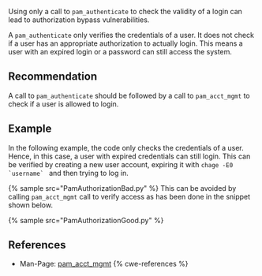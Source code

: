 Using only a call to `pam_authenticate` to check the validity of a login can lead to authorization bypass vulnerabilities.

A `pam_authenticate` only verifies the credentials of a user. It does not check if a user has an appropriate authorization to actually login. This means a user with an expired login or a password can still access the system.


## Recommendation
A call to `pam_authenticate` should be followed by a call to `pam_acct_mgmt` to check if a user is allowed to login.


## Example
In the following example, the code only checks the credentials of a user. Hence, in this case, a user with expired credentials can still login. This can be verified by creating a new user account, expiring it with ``` chage -E0 `username`  ``` and then trying to log in.

{% sample src="PamAuthorizationBad.py" %}
This can be avoided by calling `pam_acct_mgmt` call to verify access as has been done in the snippet shown below.

{% sample src="PamAuthorizationGood.py" %}

## References
* Man-Page: [pam_acct_mgmt](https://man7.org/linux/man-pages/man3/pam_acct_mgmt.3.html)
{% cwe-references %}
